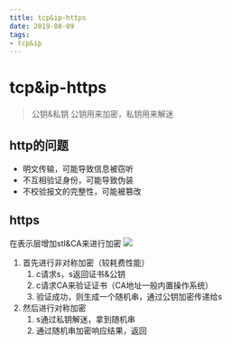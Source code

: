 ```yaml
--- 
title: tcp&ip-https 
date: 2019-08-09
tags: 
- tcp&ip 
---
```

# tcp&ip-https
> 公钥&私钥
> 公钥用来加密，私钥用来解迷

## http的问题
* 明文传输，可能导致信息被窃听
* 不互相验证身份，可能导致伪装
* 不校验报文的完整性，可能被篡改

## https
在表示层增加stl&CA来进行加密
![](https://cdn.jsdelivr.net/gh/nber1994/fu0k@master/uPic/20190708212925333_1121774705.png)

1. 首先进行非对称加密（较耗费性能）
    1. c请求s，s返回证书&公钥
    2. c请求CA来验证证书（CA地址一般内置操作系统）
    3. 验证成功，则生成一个随机串，通过公钥加密传递给s
2. 然后进行对称加密
    1. s通过私钥解迷，拿到随机串
    2. 通过随机串加密响应结果，返回
